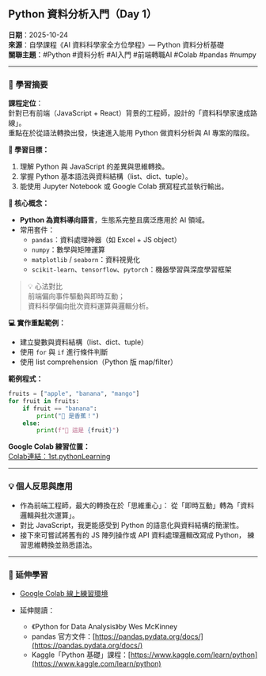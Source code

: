 ## Python 資料分析入門（Day 1）

**日期**：2025-10-24  
**來源**：自學課程《AI 資料科學家全方位學程》— Python 資料分析基礎  
**關聯主題**：#Python #資料分析 #AI入門 #前端轉職AI #Colab #pandas #numpy  

---

### 📘 學習摘要

**課程定位**：  
針對已有前端（JavaScript + React）背景的工程師，設計的「資料科學家速成路線」。  
重點在於從語法轉換出發，快速進入能用 Python 做資料分析與 AI 專案的階段。

**🎯 學習目標：**  
1. 理解 Python 與 JavaScript 的差異與思維轉換。  
2. 掌握 Python 基本語法與資料結構（list、dict、tuple）。  
3. 能使用 Jupyter Notebook 或 Google Colab 撰寫程式並執行輸出。

**🧠 核心概念：**
- **Python 為資料導向語言**，生態系完整且廣泛應用於 AI 領域。  
- 常用套件：
  - `pandas`：資料處理神器（如 Excel + JS object）
  - `numpy`：數學與矩陣運算
  - `matplotlib` / `seaborn`：資料視覺化
  - `scikit-learn`、`tensorflow`、`pytorch`：機器學習與深度學習框架

> 💡 心法對比  
> 前端偏向事件驅動與即時互動；  
> 資料科學偏向批次資料運算與邏輯分析。

**💻 實作重點範例：**
- 建立變數與資料結構（list、dict、tuple）  
- 使用 `for` 與 `if` 進行條件判斷  
- 使用 list comprehension（Python 版 map/filter）

**範例程式：**
```python
fruits = ["apple", "banana", "mango"]
for fruit in fruits:
    if fruit == "banana":
        print("🍌 是香蕉！")
    else:
        print(f"🥝 這是 {fruit}")
````

**Google Colab 練習位置：**  
[Colab連結：1st.pythonLearning](https://colab.research.google.com/drive/16MIWFxtt1L9parhNKACKb8GhE5rvUwjA#scrollTo=pjLtFaZGKMLF)

---

### 💡 個人反思與應用

* 作為前端工程師，最大的轉換在於「思維重心」：
  從「即時互動」轉為「資料邏輯與批次運算」。
* 對比 JavaScript，我更能感受到 Python 的語意化與資料結構的簡潔性。
* 接下來可嘗試將舊有的 JS 陣列操作或 API 資料處理邏輯改寫成 Python，
  練習思維轉換並熟悉語法。

---

### 🔗 延伸學習

* [Google Colab 線上練習環境](https://colab.research.google.com)
* 延伸閱讀：

  * 《Python for Data Analysis》by Wes McKinney
  * pandas 官方文件：[https://pandas.pydata.org/docs/](https://pandas.pydata.org/docs/)
  * Kaggle「Python 基礎」課程：[https://www.kaggle.com/learn/python](https://www.kaggle.com/learn/python)
